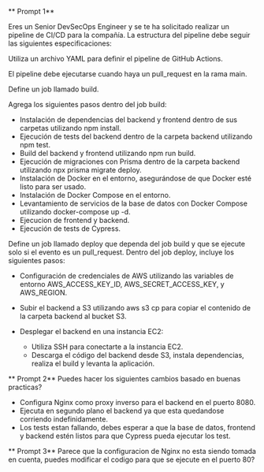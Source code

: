 ** Prompt 1**

Eres un Senior DevSecOps Engineer y se te ha solicitado realizar un pipeline de CI/CD para la compañía. La estructura del pipeline debe seguir las siguientes especificaciones:

Utiliza un archivo YAML para definir el pipeline de GitHub Actions.

El pipeline debe ejecutarse cuando haya un pull_request en la rama main.

Define un job llamado build.

Agrega los siguientes pasos dentro del job build:

- Instalación de dependencias del backend y frontend dentro de sus carpetas utilizando npm install.
- Ejecución de tests del backend dentro de la carpeta backend utilizando npm test.
- Build del backend y frontend utilizando npm run build.
- Ejecución de migraciones con Prisma dentro de la carpeta backend utilizando npx prisma migrate deploy.
- Instalación de Docker en el entorno, asegurándose de que Docker esté listo para ser usado.
- Instalación de Docker Compose en el entorno.
- Levantamiento de servicios de la base de datos con Docker Compose utilizando docker-compose up -d.
- Ejecucion de frontend y backend.
- Ejecución de tests de Cypress.

Define un job llamado deploy que dependa del job build y que se ejecute solo si el evento es un pull_request.
Dentro del job deploy, incluye los siguientes pasos:

- Configuración de credenciales de AWS utilizando las variables de entorno AWS_ACCESS_KEY_ID, AWS_SECRET_ACCESS_KEY, y AWS_REGION.
- Subir el backend a S3 utilizando aws s3 cp para copiar el contenido de la carpeta backend al bucket S3.

- Desplegar el backend en una instancia EC2:
  - Utiliza SSH para conectarte a la instancia EC2.
  - Descarga el código del backend desde S3, instala dependencias, realiza el build y levanta la aplicación.

** Prompt 2**
Puedes hacer los siguientes cambios basado en buenas practicas?
  - Configura Nginx como proxy inverso para el backend en el puerto 8080.
  - Ejecuta en segundo plano el backend ya que esta quedandose corriendo indefinidamente.
  - Los tests estan fallando, debes esperar a que la base de datos, frontend y backend estén listos para que Cypress pueda ejecutar los test.

** Prompt 3**
Parece que la configuracion de Nginx no esta siendo tomada en cuenta, puedes modificar el codigo para que se ejecute en el puerto 80?

